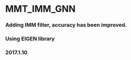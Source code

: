 # MMT_IMM_GNN
### Adding IMM filter, accuracy has been improved.
### Using EIGEN library
### 2017.1.10
